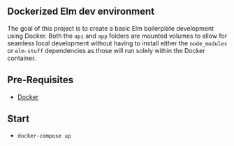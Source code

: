 ## Dockerized Elm dev environment

The goal of this project is to create a basic Elm boilerplate development using Docker. Both the `api` and `app` folders are mounted volumes to allow for seamless local development without having to install either the `node_modules` or `elm-stuff` dependencies as those will run solely within the Docker container.

## Pre-Requisites
* [Docker](https://www.docker.com/get-docker)

## Start
* `docker-compose up`
